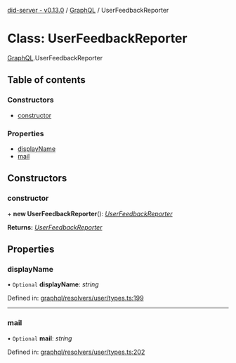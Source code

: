 [did-server - v0.13.0](../README.md) / [GraphQL](../modules/graphql.md) / UserFeedbackReporter

# Class: UserFeedbackReporter

[GraphQL](../modules/graphql.md).UserFeedbackReporter

## Table of contents

### Constructors

- [constructor](graphql.userfeedbackreporter.md#constructor)

### Properties

- [displayName](graphql.userfeedbackreporter.md#displayname)
- [mail](graphql.userfeedbackreporter.md#mail)

## Constructors

### constructor

\+ **new UserFeedbackReporter**(): [*UserFeedbackReporter*](graphql.userfeedbackreporter.md)

**Returns:** [*UserFeedbackReporter*](graphql.userfeedbackreporter.md)

## Properties

### displayName

• `Optional` **displayName**: *string*

Defined in: [graphql/resolvers/user/types.ts:199](https://github.com/Puzzlepart/did/blob/dev/server/graphql/resolvers/user/types.ts#L199)

___

### mail

• `Optional` **mail**: *string*

Defined in: [graphql/resolvers/user/types.ts:202](https://github.com/Puzzlepart/did/blob/dev/server/graphql/resolvers/user/types.ts#L202)
